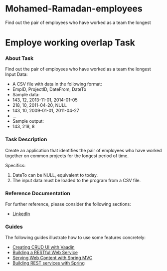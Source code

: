 # Mohamed-Ramadan-employees
Find out the pair of employees who have worked as a team the longest

# Employe working overlap Task

### About Task
Find out the pair of employees who have worked as a team the longest
Input Data:
* A CSV file with data in the following format:
* EmpID, ProjectID, DateFrom, DateTo
* Sample data:
* 143, 12, 2013-11-01, 2014-01-05
* 218, 10, 2011-04-20, NULL
* 143, 10, 2009-01-01, 2011-04-27
* ...
* Sample output:
* 143, 218, 8
### Task Description
Create an application that identifies the pair of employees who have worked together on common projects for the longest period of time.

Specifics:
1) DateTo can be NULL, equivalent to today.
2) The input data must be loaded to the program from a CSV file.

### Reference Documentation

For further reference, please consider the following sections:

* [LinkedIn](https://www.linkedin.com/in/mohamedramadansaad/)

### Guides

The following guides illustrate how to use some features concretely:

* [Creating CRUD UI with Vaadin](https://spring.io/guides/gs/crud-with-vaadin/)
* [Building a RESTful Web Service](https://spring.io/guides/gs/rest-service/)
* [Serving Web Content with Spring MVC](https://spring.io/guides/gs/serving-web-content/)
* [Building REST services with Spring](https://spring.io/guides/tutorials/bookmarks/)


